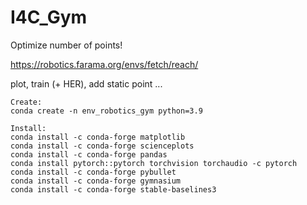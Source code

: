 # I4C_Gym

Optimize number of points!

https://robotics.farama.org/envs/fetch/reach/

plot, train (+ HER), add static point ...

```
Create:
conda create -n env_robotics_gym python=3.9

Install:
conda install -c conda-forge matplotlib
conda install -c conda-forge scienceplots
conda install -c conda-forge pandas
conda install pytorch::pytorch torchvision torchaudio -c pytorch
conda install -c conda-forge pybullet
conda install -c conda-forge gymnasium
conda install -c conda-forge stable-baselines3
```
